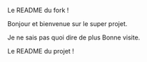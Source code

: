 Le README du fork !

Bonjour et bienvenue sur le super projet.

Je ne sais pas quoi dire de plus
Bonne visite.

Le README du projet !

